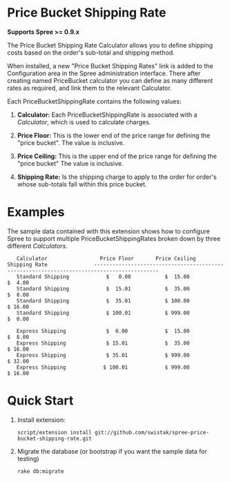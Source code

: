 Price Bucket Shipping Rate
==========================
**Supports Spree >= 0.9.x**

The Price Bucket Shipping Rate Calculator allows you to define shipping costs based on the order's sub-total
and shipping method.

When installed, a new "Price Bucket Shipping Rates" link is added to the Configuration area in the Spree administration interface. 
There after creating named PriceBucket calculator you can define as many different rates as required,
and link them to the relevant Calculator.

Each PriceBucketShippingRate contains the following values:

1. **Calculator:** Each PriceBucketShippingRate is associated with a _Calculator_, which is used to calculate charges.

2. **Price Floor:** This is the lower end of the price range for defining the "price bucket".  The value is inclusive.

3. **Price Ceiling:** This is the upper end of the price range for defining the "price bucket"   The value is inclusive.

4. **Shipping Rate:** Is the shipping charge to apply to the order for order's whose sub-totals fall within this price bucket.


Examples
========
The sample data contained with this extension shows how to configure Spree to support multiple
PriceBucketShippingRates broken down by three different _Calculators_.

       Calculator                 Price Floor       Price Ceiling        Shipping Rate               -------------------------------------------------------------------------------------------
       Standard Shipping            $   0.00           $  15.00             $  4.00
       Standard Shipping            $  15.01           $  35.00             $  8.00
       Standard Shipping            $  35.01           $ 100.00             $ 16.00
       Standard Shipping            $ 100.01           $ 999.00             $  0.00

       Express Shipping             $  0.00            $  15.00             $  8.00
       Express Shipping             $ 15.01            $  35.00             $ 16.00
       Express Shipping             $ 35.01            $ 999.00             $ 32.00
       Express Shipping            $ 100.01            $ 999.00             $ 16.00


Quick Start
===========
1. Install extension:

    `script/extension install git://github.com/swistak/spree-price-bucket-shipping-rate.git `

2. Migrate the database (or bootstrap if you want the sample data for testing)

    `rake db:migrate`
